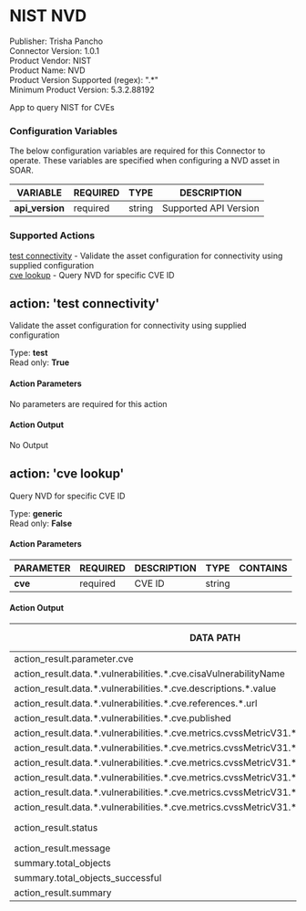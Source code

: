 [comment]: # "Auto-generated SOAR connector documentation"
# NIST NVD

Publisher: Trisha Pancho  
Connector Version: 1.0.1  
Product Vendor: NIST  
Product Name: NVD  
Product Version Supported (regex): ".\*"  
Minimum Product Version: 5.3.2.88192  

App to query NIST for CVEs

### Configuration Variables
The below configuration variables are required for this Connector to operate.  These variables are specified when configuring a NVD asset in SOAR.

VARIABLE | REQUIRED | TYPE | DESCRIPTION
-------- | -------- | ---- | -----------
**api_version** |  required  | string | Supported API Version

### Supported Actions  
[test connectivity](#action-test-connectivity) - Validate the asset configuration for connectivity using supplied configuration  
[cve lookup](#action-cve-lookup) - Query NVD for specific CVE ID  

## action: 'test connectivity'
Validate the asset configuration for connectivity using supplied configuration

Type: **test**  
Read only: **True**

#### Action Parameters
No parameters are required for this action

#### Action Output
No Output  

## action: 'cve lookup'
Query NVD for specific CVE ID

Type: **generic**  
Read only: **False**

#### Action Parameters
PARAMETER | REQUIRED | DESCRIPTION | TYPE | CONTAINS
--------- | -------- | ----------- | ---- | --------
**cve** |  required  | CVE ID | string | 

#### Action Output
DATA PATH | TYPE | CONTAINS | EXAMPLE VALUES
--------- | ---- | -------- | --------------
action_result.parameter.cve | string |  |  
action_result.data.\*.vulnerabilities.\*.cve.cisaVulnerabilityName | string |  |  
action_result.data.\*.vulnerabilities.\*.cve.descriptions.\*.value | string |  |  
action_result.data.\*.vulnerabilities.\*.cve.references.\*.url | string |  |  
action_result.data.\*.vulnerabilities.\*.cve.published | string |  |  
action_result.data.\*.vulnerabilities.\*.cve.metrics.cvssMetricV31.\*.cvssData.baseScore | string |  |  
action_result.data.\*.vulnerabilities.\*.cve.metrics.cvssMetricV31.\*.cvssData.baseSeverity | string |  |  
action_result.data.\*.vulnerabilities.\*.cve.metrics.cvssMetricV31.\*.cvssData.attackVector | string |  |  
action_result.data.\*.vulnerabilities.\*.cve.metrics.cvssMetricV31.\*.impactScore | string |  |  
action_result.data.\*.vulnerabilities.\*.cve.metrics.cvssMetricV31.\*.exploitabilityScore | string |  |  
action_result.data.\*.vulnerabilities.\*.cve.metrics.cvssMetricV31.\*.cvssData.attackComplexity | string |  |  
action_result.status | string |  |   success  failed 
action_result.message | string |  |  
summary.total_objects | numeric |  |  
summary.total_objects_successful | numeric |  |  
action_result.summary | string |  |  